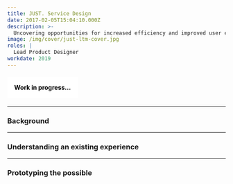 ```yaml
---
title: JUST. Service Design
date: 2017-02-05T15:04:10.000Z
description: >-
  Uncovering opportunities for increased efficiency and improved user experience.
image: /img/cover/just-ltm-cover.jpg
roles: |
  Lead Product Designer
workdate: 2019
---
```

#### <div style="background: white; padding: 16px; color: black; display: inline-block;">Work in progress...</div>

---
### Background

---
### Understanding an existing experience

---
### Prototyping the possible